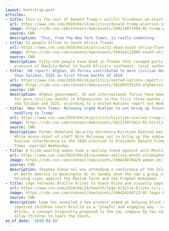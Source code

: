```yaml
---
layout: bootstrap-post
articles:
- title: This is the cost of Donald Trump's willful blindness on election interference
  url: https://www.cnn.com/2019/04/24/politics/donald-trump-election-interference-2020/index.html
  image: https://cdn.cnn.com/cnnnext/dam/assets/190114072404-01-trump-putin-lead-image-super-tease.jpg
  source: CNN
  description: 'This, from The New York Times, is really something:'
- title: 51 people killed in South Africa floods
  url: https://www.cnn.com/2019/04/24/africa/51-dead-south-africa-flood-intl/index.html
  image: https://cdn.cnn.com/cnnnext/dam/assets/190424112905-south-africa-flooding-super-tease.jpg
  source: CNN
  description: Fifty-one people have died in floods that ravaged parts of the coastal
    province of KwaZulu-Natal in South Africa's southeast, local authorities said.
- title: 'UN report: Afghan, US forces contributed to more civilian deaths in Afghanistan
    than Taliban, ISIS in first three months of 2019'
  url: https://www.cnn.com/2019/04/24/politics/united-nations-report-civilians-deaths-afghanistan/index.html
  image: https://cdn.cnn.com/cnnnext/dam/assets/181009155153-afghanistan-airstrike-07182018-super-tease.jpg
  source: CNN
  description: Afghan government, US and international forces have been responsible
    for more civilian deaths in Afghanistan in the first three months of 2019 than
    the Taliban and ISIS, according to a United Nations report out Wednesday.
- title: 'New York Times: Mulvaney urged Nielsen to not bring up future Russian election
    meddling to Trump'
  url: https://www.cnn.com/2019/04/24/politics/kirstjen-nielsen-trump-election-security/index.html
  image: https://cdn.cnn.com/cnnnext/dam/assets/181113072021-01-kirstjen-nielsen-lead-image-super-tease.jpg
  source: CNN
  description: Former Homeland Security Secretary Kirstjen Nielsen was urged by acting
    White House chief of staff Mick Mulvaney not to bring up the subject of possible
    Russian interference in the 2020 election to President Donald Trump, The New York
    Times reported Wednesday.
- title: A hijab-wearing woman took a smiling stand against anti-Muslim protesters
  url: https://www.cnn.com/2019/04/24/us/woman-smiling-photo-islamophobic-trnd-scli-intl/index.html
  image: https://cdn.cnn.com/cnnnext/dam/assets/190424070429-woman-smiling-photo-islamophobic-super-tease.jpg
  source: CNN
  description: Shaymaa Ismaa'eel was attending a conference of the Islamic Circle
    of North America in Washington DC on Sunday when she saw a group of protesters
    holding signs against the Muslim faith and the Prophet Muhammad.
- title: Lego releases Braille bricks to teach blind and visually impaired children
  url: https://www.cnn.com/2019/04/24/health/lego-braille-bricks-scli-intl/index.html
  image: https://cdn.cnn.com/cnnnext/dam/assets/190424104723-02-legos-braille-bricks-super-tease.jpg
  source: CNN
  description: Lego has unveiled a new project aimed at helping blind and visually
    impaired children learn Braille in a "playful and engaging way." Lego Braille
    Bricks, a concept originally proposed to the toy company by two charities, will
    allow children to learn the touch…
as_of_date: '2019-04-24'
---
```


